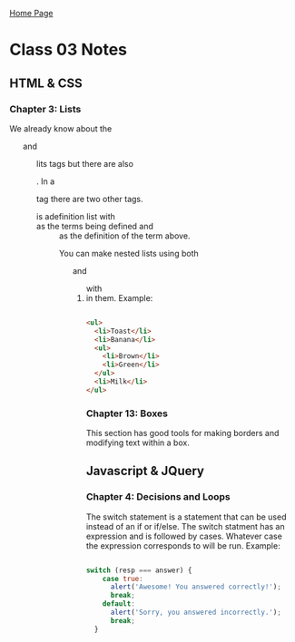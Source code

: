 [Home Page](https://devaoc.github.io/reading-notes/)

# Class 03 Notes

## HTML & CSS

### Chapter 3: Lists

We already know about the <ul> and <ol> lits tags but there are also <dl>. In a <dl> tag there are two other tags. <dl> is adefinition list with <dt> as the terms being defined and <dd> as the definition of the term above.

You can make nested lists using both <ul> and <ol> with <li> in them. Example:

``` HTML

<ul>
  <li>Toast</li>
  <li>Banana</li>
  <ul>
    <li>Brown</li>
    <li>Green</li>
  </ul>
  <li>Milk</li>
</ul>

```

### Chapter 13: Boxes

This section has good tools for making borders and modifying text within a box.

## Javascript & JQuery

### Chapter 4: Decisions and Loops

The switch statement is a statement that can be used instead of an if or if/else. The switch statment has an expression and is followed by cases. Whatever case the expression corresponds to will be run. Example:

``` Javascript

switch (resp === answer) {
    case true:
      alert('Awesome! You answered correctly!');
      break;
    default:
      alert('Sorry, you answered incorrectly.');
      break;
  }

```
